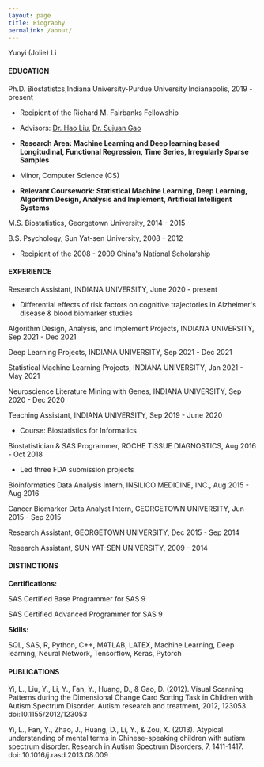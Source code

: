 ```yaml
---
layout: page
title: Biography
permalink: /about/
---
```


Yunyi (Jolie) Li

#### EDUCATION
Ph.D. Biostatistcs,Indiana University-Purdue University Indianapolis, 2019 - present
- Recipient of the Richard M. Fairbanks Fellowship

- Advisors: [Dr. Hao Liu](https://www.linkedin.com/in/hao-liu-153aa090/), [Dr. Sujuan Gao](https://medicine.iu.edu/faculty/2068/gao-sujuan)

- **Research Area: Machine Learning and Deep learning based Longitudinal, Functional Regression, Time Series, Irregularly Sparse Samples**

- Minor, Computer Science (CS)

- **Relevant Coursework: Statistical Machine Learning, Deep Learning, Algorithm Design, Analysis and Implement, Artificial Intelligent Systems**

M.S. Biostatistics, Georgetown University, 2014 - 2015

B.S. Psychology, Sun Yat-sen University, 2008 - 2012

- Recipient of the 2008 - 2009 China's National Scholarship

#### EXPERIENCE
Research Assistant, INDIANA UNIVERSITY, June 2020 - present

- Differential effects of risk factors on cognitive trajectories in Alzheimer's disease & blood biomarker studies

Algorithm Design, Analysis, and Implement Projects, INDIANA UNIVERSITY, Sep 2021 - Dec 2021

Deep Learning Projects, INDIANA UNIVERSITY, Sep 2021 - Dec 2021

Statistical Machine Learning Projects, INDIANA UNIVERSITY, Jan 2021 - May 2021

Neuroscience Literature Mining with Genes, INDIANA UNIVERSITY, Sep 2020 - Dec 2020


Teaching Assistant, INDIANA UNIVERSITY, Sep 2019 - June 2020

- Course: Biostatistics for Informatics

Biostatistician & SAS Programmer, ROCHE TISSUE DIAGNOSTICS, Aug 2016 - Oct 2018
- Led three FDA submission projects

Bioinformatics Data Analysis Intern, INSILICO MEDICINE, INC., Aug 2015 - Aug 2016

Cancer Biomarker Data Analyst Intern, GEORGETOWN UNIVERSITY, Jun 2015 - Sep 2015

Research Assistant, GEORGETOWN UNIVERSITY, Dec 2015 - Sep 2014

Research Assistant, SUN YAT-SEN UNIVERSITY, 2009 - 2014

#### DISTINCTIONS
**Certifications:**

SAS Certified Base Programmer for SAS 9 

SAS Certified Advanced Programmer for SAS 9 

**Skills:**

SQL, SAS, R, Python, C++, MATLAB, LATEX, Machine Learning, Deep learning, Neural Network, Tensorflow, Keras, Pytorch

#### PUBLICATIONS
Yi, L., Liu, Y., Li, Y., Fan, Y., Huang, D., & Gao, D. (2012). Visual Scanning Patterns during the Dimensional Change Card Sorting Task in Children with Autism Spectrum Disorder. Autism research and treatment, 2012, 123053. doi:10.1155/2012/123053

Yi, L., Fan, Y., Zhao, J., Huang, D., Li, Y., & Zou, X. (2013). Atypical understanding of mental terms in Chinese-speaking children with autism spectrum disorder. Research in Autism Spectrum Disorders, 7, 1411-1417. doi: 10.1016/j.rasd.2013.08.009





